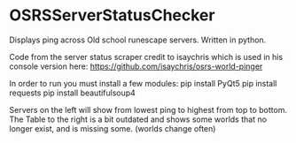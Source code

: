 # OSRSServerStatusChecker
Displays ping across Old school runescape servers.
Written in python. 

Code from the server status scraper credit to isaychris which is used in his console version here:
https://github.com/isaychris/osrs-world-pinger

In order to run you must install a few modules:
pip install PyQt5
pip install requests
pip install beautifulsoup4

Servers on the left will show from lowest ping to highest from top to bottom.
The Table to the right is a bit outdated and shows some worlds that no longer exist, and is missing some. (worlds change often)
